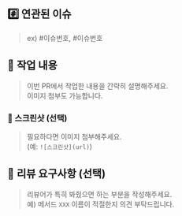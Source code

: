## #️⃣ 연관된 이슈
> ex) #이슈번호, #이슈번호


## 📝 작업 내용
> 이번 PR에서 작업한 내용을 간략히 설명해주세요.  
> 이미지 첨부도 가능합니다.


### 📸 스크린샷 (선택)
> 필요하다면 이미지 첨부해주세요.  
> (예: `![스크린샷](url)`)


## 💬 리뷰 요구사항 (선택)
> 리뷰어가 특히 봐줬으면 하는 부분을 작성해주세요.  
> 예) 메서드 `XXX` 이름이 적절한지 의견 부탁드립니다.